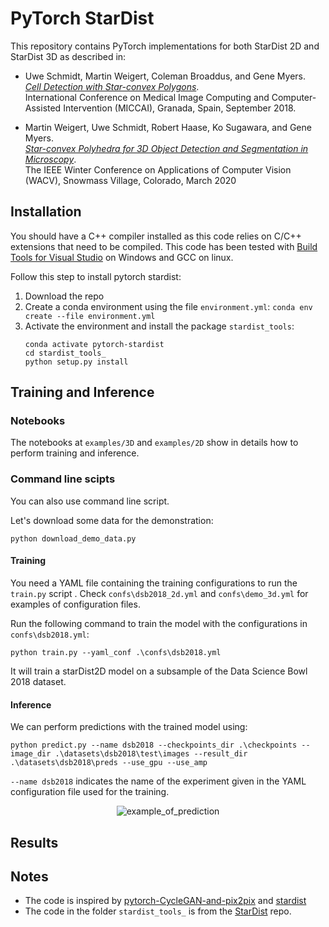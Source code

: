 # PyTorch StarDist
This repository contains PyTorch implementations for both StarDist 2D and StarDist 3D as described in:

- Uwe Schmidt, Martin Weigert, Coleman Broaddus, and Gene Myers.  
[*Cell Detection with Star-convex Polygons*](https://arxiv.org/abs/1806.03535).  
International Conference on Medical Image Computing and Computer-Assisted Intervention (MICCAI), Granada, Spain, September 2018.

- Martin Weigert, Uwe Schmidt, Robert Haase, Ko Sugawara, and Gene Myers.  
[*Star-convex Polyhedra for 3D Object Detection and Segmentation in Microscopy*](http://openaccess.thecvf.com/content_WACV_2020/papers/Weigert_Star-convex_Polyhedra_for_3D_Object_Detection_and_Segmentation_in_Microscopy_WACV_2020_paper.pdf).  
The IEEE Winter Conference on Applications of Computer Vision (WACV), Snowmass Village, Colorado, March 2020


## Installation

You should have a C++ compiler installed as this code relies on C/C++ extensions that need to be compiled. This code has been tested with [Build Tools for Visual Studio](https://visualstudio.microsoft.com/fr/downloads/#build-tools-for-visual-studio-2022) on Windows and GCC on linux.

Follow this step to install pytorch stardist:

1. Download the repo
2. Create a conda environment using the file `environment.yml`:
    `conda env create --file environment.yml`
3. Activate the environment and install the package `stardist_tools`:
    ```
    conda activate pytorch-stardist
    cd stardist_tools_
    python setup.py install
    ```

## Training and Inference
### Notebooks
The notebooks at `examples/3D` and `examples/2D` show in details how to perform training and inference.

### Command line scipts
You can also use command line script.

Let's download some data for the demonstration:

```
python download_demo_data.py
```

#### Training
You need a YAML file containing the training configurations to run the `train.py` script . Check `confs\dsb2018_2d.yml` and `confs\demo_3d.yml` for examples of configuration files.

Run the following command to train the model with the configurations in `confs\dsb2018.yml`: 

```
python train.py --yaml_conf .\confs\dsb2018.yml
```

It will train a starDist2D model on a subsample of the Data Science Bowl 2018 dataset. 

#### Inference
We can perform predictions with the trained model using:
```
python predict.py --name dsb2018 --checkpoints_dir .\checkpoints --image_dir .\datasets\dsb2018\test\images --result_dir .\datasets\dsb2018\preds --use_gpu --use_amp
```

`--name dsb2018` indicates the name of the experiment given in the YAML configuration file used for the training.

<p align="center">
  <img src="https://github.com/hthierno/pytorch-stardist/blob/main/images/example_preds.png", alt="example_of_prediction" />
</p>

## Results


## Notes
* The code is inspired by [pytorch-CycleGAN-and-pix2pix](https://github.com/junyanz/pytorch-CycleGAN-and-pix2pix) and [stardist](https://github.com/stardist/stardist)
* The code in the folder `stardist_tools_` is from the [StarDist](https://github.com/stardist/stardist) repo.

